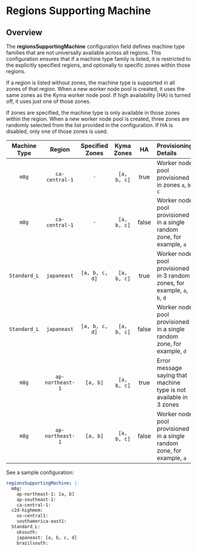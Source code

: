 # Regions Supporting Machine

## Overview

The **regionsSupportingMachine** configuration field defines machine type families that are not universally available across all regions. 
This configuration ensures that if a machine type family is listed, it is restricted to the explicitly specified regions, and optionally to specific zones within those regions.

If a region is listed without zones, the machine type is supported in all zones of that region.
When a new worker node pool is created, it uses the same zones as the Kyma worker node pool. If high availability (HA) is turned off, it uses just one of those zones.

If zones are specified, the machine type is only available in those zones within the region.
When a new worker node pool is created, three zones are randomly selected from the list provided in the configuration. If HA is disabled, only one of those zones is used.

| **Machine Type** |    **Region**    | **Specified Zones** | **Kyma Zones** | **HA** |                          **Provisioning Details**                          |
|:----------------:|:----------------:|:-------------------:|:--------------:|:------:|:---------------------------------------------------------------------------|
|      `m8g`       |  `ca-central-1`  |         `-`         |  `[a, b, c]`   |  true  |            Worker node pool provisioned in zones `a`, `b`, `c`             |
|      `m8g`       |  `ca-central-1`  |         `-`         |  `[a, b, c]`   | false  |   Worker node pool provisioned in a single random zone, for example, `a`   |
|   `Standard_L`   |   `japaneast`    |   `[a, b, c, d]`    |  `[a, b, c]`   |  true  | Worker node pool provisioned in 3 random zones, for example, `a`, `b`, `d` |
|   `Standard_L`   |   `japaneast`    |   `[a, b, c, d]`    |  `[a, b, c]`   | false  |   Worker node pool provisioned in a single random zone, for example, `d`   |
|      `m8g`       | `ap-northeast-1` |      `[a, b]`       |  `[a, b, c]`   |  true  |     Error message saying that machine type is not available in 3 zones     |
|      `m8g`       | `ap-northeast-1` |      `[a, b]`       |  `[a, b, c]`   | false  |   Worker node pool provisioned in a single random zone, for example, `a`   |

See a sample configuration:

```yaml
regionsSupportingMachine: |-
  m8g:
    ap-northeast-1: [a, b]
    ap-southeast-1:
    ca-central-1:
  c2d-highmem:
    us-central1:
    southamerica-east1:
  Standard_L:
    uksouth:
    japaneast: [a, b, c, d]
    brazilsouth:
```

